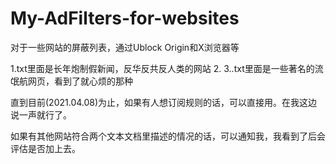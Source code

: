 # My-AdFilters-for-websites
对于一些网站的屏蔽列表，通过Ublock Origin和X浏览器等

1.txt里面是长年炮制假新闻，反华反共反人类的网站
2.
3..txt里面是一些著名的流氓航网页，看到了就心烦的那种

直到目前(2021.04.08)为止，如果有人想订阅规则的话，可以直接用。在我这边说一声就行了。

如果有其他网站符合两个文本文档里描述的情况的话，可以通知我，我看到了后会评估是否加上去。
